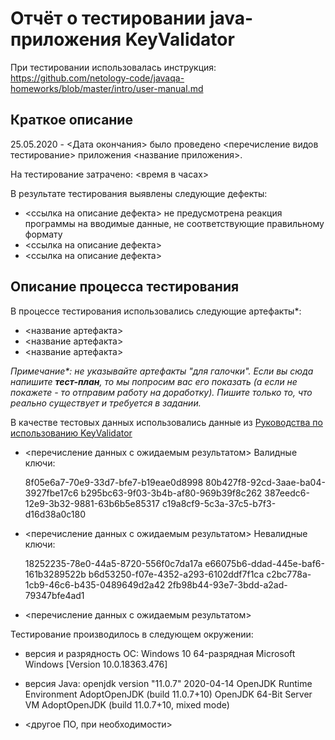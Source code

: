 # Отчёт о тестировании java-приложения KeyValidator

При тестировании использовалась инструкция: https://github.com/netology-code/javaqa-homeworks/blob/master/intro/user-manual.md

## Краткое описание

25.05.2020 - <Дата окончания> было проведено <перечисление видов тестирование> приложения <название приложения>.

На тестирование затрачено: <время в часах>

В результате тестирования выявлены следующие дефекты:
* <ссылка на описание дефекта>
не предусмотрена реакция программы на вводимые данные, не соответствующие правильному формату
* <ссылка на описание дефекта>
* <ссылка на описание дефекта>

## Описание процесса тестирования

В процессе тестирования использовались следующие артефакты*:
* <название артефакта>
* <название артефакта>
* <название артефакта>

*Примечание\*: не указывайте артефакты "для галочки". Если вы сюда напишите **тест-план**, то мы попросим вас его показать (а если не покажете - то отправим работу на доработку). Пишите только то, что реально существует и требуется в задании.*

В качестве тестовых данных использовались данные из [Руководства по использованию KeyValidator](https://github.com/netology-code/javaqa-homeworks/blob/master/intro/user-manual.md)

* <перечисление данных с ожидаемым результатом>
Валидные ключи:

    8f05e6a7-70e9-33d7-bfe7-b19eae0d8998
    80b427f8-92cd-3aae-ba04-3927fbe17c6
    b295bc63-9f03-3b4b-af80-969b39f8c262
    387eedc6-12e9-3b32-9881-63b6b5e85317
    c19a8cf9-5c3a-37c5-b7f3-d16d38a0c180

* <перечисление данных с ожидаемым результатом>
Невалидные ключи:

    18252235-78e0-44a5-8720-556f0c7da17a
    e66075b6-ddad-445e-baf6-161b3289522b
    b6d53250-f07e-4352-a293-6102ddf7f1ca
    c2bc778a-1cb9-46c6-b435-0489649d2a42
    2fb98b44-93e7-3bdd-a2ad-79347bfe4ad1
    
* <перечисление данных с ожидаемым результатом>

Тестирование производилось в следующем окружении:
* версия и разрядность ОС:
Windows 10 64-разрядная
Microsoft Windows [Version 10.0.18363.476]

* версия Java:
openjdk version "11.0.7" 2020-04-14
OpenJDK Runtime Environment AdoptOpenJDK (build 11.0.7+10)
OpenJDK 64-Bit Server VM AdoptOpenJDK (build 11.0.7+10, mixed mode)

* <другое ПО, при необходимости>

